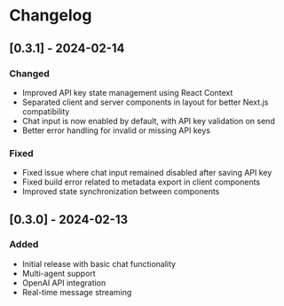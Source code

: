 # Changelog

## [0.3.1] - 2024-02-14

### Changed
- Improved API key state management using React Context
- Separated client and server components in layout for better Next.js compatibility
- Chat input is now enabled by default, with API key validation on send
- Better error handling for invalid or missing API keys

### Fixed
- Fixed issue where chat input remained disabled after saving API key
- Fixed build error related to metadata export in client components
- Improved state synchronization between components

## [0.3.0] - 2024-02-13

### Added
- Initial release with basic chat functionality
- Multi-agent support
- OpenAI API integration
- Real-time message streaming 